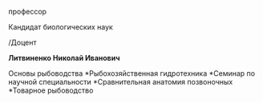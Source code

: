 профессор

Кандидат биологических наук

/Доцент

**Литвиненко Николай Иванович**

Основы рыбоводства
	*Рыбохозяйственная гидротехника
	*Семинар по научной специальности
	*Сравнительная анатомия позвоночных
	*Товарное рыбоводство